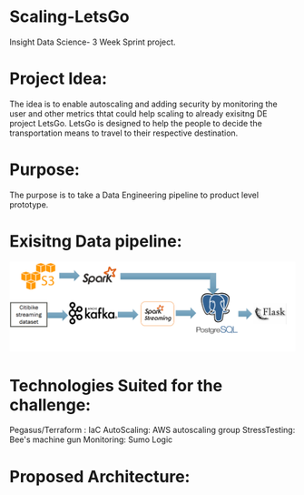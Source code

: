 # Scaling-LetsGo
Insight Data Science- 3 Week Sprint project.
# Project Idea:
The idea is to enable autoscaling and adding security by monitoring the user and other metrics thtat could help scaling to already exisitng DE project LetsGo.
LetsGo is designed to help the people to decide the transportation means to travel to their respective destination.
# Purpose: 
The purpose is to take a Data Engineering pipeline to product level prototype.
# Exisitng Data pipeline:
![alt text](https://raw.githubusercontent.com/Aditi1692/LetsGo/master/architecture.png)
# Technologies Suited for the challenge:
Pegasus/Terraform : IaC
AutoScaling: AWS autoscaling group
StressTesting: Bee's machine gun
Monitoring: Sumo Logic
# Proposed Architecture:
